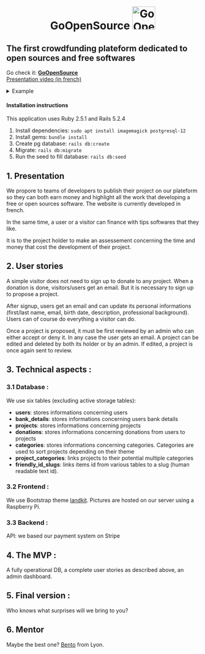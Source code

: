 <h1 align="center">
  <strong align="center">GoOpenSource</strong>
  <a href="https://go-open-source.herokuapp.com/"

  <img
    src="https://pictures.kitties.netlib.re/storage/logo_white_min.svg"          
    width="60px"
    height="60px"
    alt="Go Open Source">
  </a>
</h1>

## The first crowdfunding plateform dedicated to open sources and free softwares

Go check it: __[GoOpenSource](https://go-open-source.herokuapp.com/)__  
[Presentation video (in french)](https://www.youtube.com/watch?v=F0IGXNUja6o)
<details>
<summary>Example</summary>

moussaillon @ yopmail.com || Azerty
</details>

#### Installation instructions
This application uses Ruby 2.5.1 and Rails 5.2.4
1. Install dependencies: `sudo apt install imagemagick postgresql-12`
2. Install gems: `bundle install`
3. Create pg database: `rails db:create`
4. Migrate: `rails db:migrate`
5. Run the seed to fill database: `rails db:seed`

## 1. Presentation
We propore to teams of developers to publish their project on our plateform so they can both earn money and highlight all the work that developing a free or open sources software. The website is currently developed in french.  

In the same time, a user or a visitor can finance with tips softwares that they like.  

It is to the project holder to make an assessement concerning the time and money that cost the development of their project.

## 2. User stories
A simple visitor does not need to sign up to donate to any project. When a donation is done, visitors/users get an email. But it is necessary to sign up to propose a project.  

After signup, users get an email and can update its personal informations (first/last name, email, birth date, description, professional background). Users can of course do everything a visitor can do.

Once a project is proposed, it must be first reviewed by an admin who can either accept or deny it. In any case the user gets an email. A project can be edited and deleted by both its holder or by an admin. If edited, a project is once again sent to review.

## 3. Technical aspects :
### 3.1 Database :
We use six tables (excluding active storage tables):
* __users__: stores informations concerning users
* __bank_details__: stores informations concerning users bank details
* __projects__: stores informations concerning projects
* __donations__: stores informations concerning donations from users to projects
* __categories__: stores informations concerning categories. Categories are used to sort projects depending on their theme
* __project_categories__: links projects to their potential multiple categories
* __friendly_id_slugs__: links items id from various tables to a slug (human readable text id).

### 3.2 Frontend :
We use Bootstrap theme [landkit](https://themes.getbootstrap.com/product/landkit/). Pictures are hosted on our server using a Raspberry Pi.

### 3.3 Backend :
API: we based our payment system on Stripe

## 4. The MVP :
A fully operational DB, a complete user stories as described above, an admin dashboard.

## 5. Final version :
Who knows what surprises will we bring to you?

## 6. Mentor
Maybe the best one? [Bento](https://github.com/davidBentoPereira) from Lyon.
